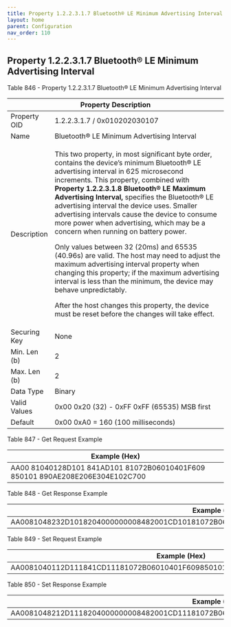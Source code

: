 ```yaml
---
title: Property 1.2.2.3.1.7 Bluetooth® LE Minimum Advertising Interval
layout: home
parent: Configuration
nav_order: 110
---
```


## Property 1.2.2.3.1.7 Bluetooth® LE Minimum Advertising Interval

Table 846 - Property 1.2.2.3.1.7 Bluetooth® LE Minimum Advertising
Interval

<table>
<colgroup>
<col style="width: 14%" />
<col style="width: 85%" />
</colgroup>
<thead>
<tr>
<th colspan="2">Property Description</th>
</tr>
</thead>
<tbody>
<tr>
<td>Property OID</td>
<td>1.2.2.3.1.7 / 0x010202030107</td>
</tr>
<tr>
<td>Name</td>
<td>Bluetooth® LE Minimum Advertising Interval</td>
</tr>
<tr>
<td>Description</td>
<td><p>This two property, in most significant byte order, contains the
device’s minimum Bluetooth® LE advertising interval in 625 microsecond
increments. This property, combined with <strong>Property 1.2.2.3.1.8
Bluetooth® LE Maximum Advertising Interval,</strong> specifies the
Bluetooth® LE advertising interval the device uses. Smaller advertising
intervals cause the device to consume more power when advertising, which
may be a concern when running on battery power.</p>
<p>Only values between 32 (20ms) and 65535 (40.96s) are valid. The host
may need to adjust the maximum advertising interval property when
changing this property; if the maximum advertising interval is less than
the minimum, the device may behave unpredictably.</p>
<p>After the host changes this property, the device must be reset before
the changes will take effect.</p></td>
</tr>
<tr>
<td>Securing Key</td>
<td>None</td>
</tr>
<tr>
<td>Min. Len (b)</td>
<td>2</td>
</tr>
<tr>
<td>Max. Len (b)</td>
<td>2</td>
</tr>
<tr>
<td>Data Type</td>
<td>Binary</td>
</tr>
<tr>
<td>Valid Values</td>
<td>0x00 0x20 (32) - 0xFF 0xFF (65535) MSB first</td>
</tr>
<tr>
<td>Default</td>
<td>0x00 0xA0 = 160 (100 milliseconds)</td>
</tr>
</tbody>
</table>

Table 847 - Get Request Example

| Example (Hex) |
|----|
| AA00 81040128D101 841AD101 81072B06010401F609 850101 890AE208E206E304E102C700 |

Table 848 - Get Response Example

| Example (Hex) |
|----|
| AA0081048232D1018204000000008482001CD10181072B06010401F609850101890CE20AE208E306E104C70200A0 |

Table 849 - Set Request Example

| Example (Hex) |
|----|
| AA0081040112D111841CD11181072B06010401F609850101890CE20AE208E306E104C70200B0 |

Table 850 - Set Response Example

| Example (Hex) |
|----|
| AA0081048212D1118204000000008482001CD11181072B06010401F609850101890CE20AE208E306E104C70200B0 |

##